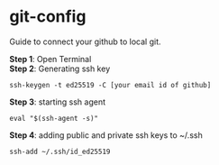 # git-config
Guide to connect your github to local git.

**Step 1**: Open Terminal <br>
**Step 2**: Generating ssh key
```shell
ssh-keygen -t ed25519 -C [your email id of github]
```
**Step 3**: starting ssh agent
```shell
eval "$(ssh-agent -s)"
```
**Step 4**: adding public and private ssh keys to ~/.ssh
```shell
ssh-add ~/.ssh/id_ed25519 
```


